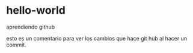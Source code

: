 # hello-world
aprendiendo github

esto es un comentario para ver los cambios 
que hace git hub al hacer un commit.
